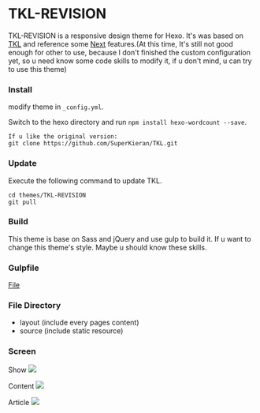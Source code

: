 # TKL-REVISION
TKL-REVISION is a responsive design theme for Hexo. It's was based on [TKL](https://github.com/SuperKieran/TKL) and reference some [Next](https://github.com/iissnan/hexo-theme-next) features.(At this time, It's still not good enough for other to use, because I don't finished the custom configuration yet, so u need know some code skills to modify it, if u don't mind, u can try to use this theme)

### Install
modify theme in `_config.yml`.

Switch to the hexo directory and run `npm install hexo-wordcount --save`.

```
If u like the original version:
git clone https://github.com/SuperKieran/TKL.git

```

### Update
Execute the following command to update TKL.
``` 
cd themes/TKL-REVISION
git pull
```
### Build

This theme is base on Sass and jQuery and use gulp to build it. If u want to change this theme's style. Maybe u should know these skills.

### Gulpfile
[File](https://gist.github.com/yangzj1992/97a4c31f5596d45eb0df3cc32d707e7b)

### File Directory
- layout (include every pages content)
- source (include static resource)

### Screen
Show
![](http://qcyoung.qiniudn.com/qcyoung/TKL-REVISION-SHOW.png)
  
Content
![](http://qcyoung.qiniudn.com/qcyoung/TKL-REVISION-CONTENT.png)

Article
![](http://qcyoung.qiniudn.com/qcyoung/TKL-REVISION-ARTICLE.png)